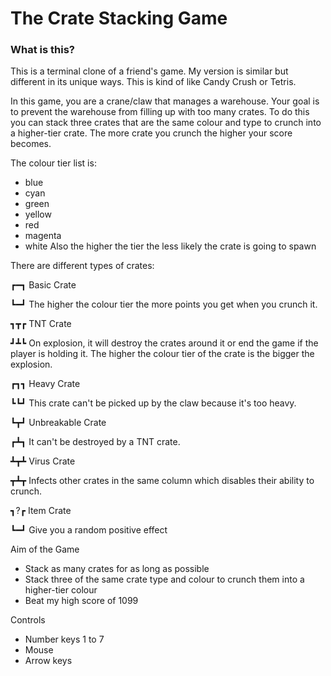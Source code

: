 # The Crate Stacking Game

### What is this?
This is a terminal clone of a friend's game. My version is similar but different in its unique ways. This is kind of like Candy Crush or Tetris.

In this game, you are a crane/claw that manages a warehouse. Your goal is to prevent the warehouse from filling up with too many crates. To do this you can stack three crates that are the same colour and type to crunch into a higher-tier crate. The more crate you crunch the higher your score becomes.

The colour tier list is:
- blue
- cyan
- green
- yellow
- red
- magenta
- white
Also the higher the tier the less likely the crate is going to spawn

There are different types of crates:

┏━┓ Basic Crate

┗━┛ The higher the colour tier the more points you get when you crunch it.

┓┳┏ TNT Crate

┛┻┗ On explosion, it will destroy the crates around it or end the game if the player is holding it. The higher the colour tier of the crate is the bigger the explosion.

┏┓┓ Heavy Crate

┗┗┛ This crate can't be picked up by the claw because it's too heavy.

┗┳┛ Unbreakable Crate

┏┻┓ It can't be destroyed by a TNT crate.

┻┳┻ Virus Crate

┳┻┳ Infects other crates in the same column which disables their ability to crunch.

┓?┏ Item Crate

┗━┛ Give you a random positive effect

Aim of the Game
- Stack as many crates for as long as possible
- Stack three of the same crate type and colour to crunch them into a higher-tier colour
- Beat my high score of 1099

Controls
- Number keys 1 to 7
- Mouse
- Arrow keys
